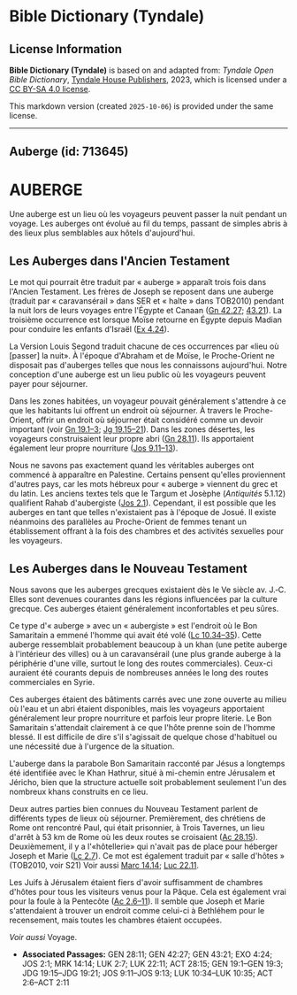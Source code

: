 # Bible Dictionary (Tyndale)

## License Information

**Bible Dictionary (Tyndale)** is based on and adapted from: _Tyndale Open Bible Dictionary_, [Tyndale House Publishers](https://tyndaleopenresources.com/), 2023, which is licensed under a [CC BY-SA 4.0 license](https://creativecommons.org/licenses/by-sa/4.0/legalcode.en).

This markdown version (created `2025-10-06`) is provided under the same license.



--------------------------------

## Auberge (id: 713645)

AUBERGE
=======

Une auberge est un lieu où les voyageurs peuvent passer la nuit pendant un voyage. Les auberges ont évolué au fil du temps, passant de simples abris à des lieux plus semblables aux hôtels d'aujourd'hui.

Les Auberges dans l'Ancien Testament
------------------------------------

Le mot qui pourrait être traduit par « auberge » apparaît trois fois dans l'Ancien Testament. Les frères de Joseph se reposent dans une auberge (traduit par « caravansérail » dans SER et « halte » dans TOB2010\) pendant la nuit lors de leurs voyages entre l'Égypte et Canaan ([Gn 42\.27](https://ref.ly/Gen42:27); [43\.21](https://ref.ly/Gen43:21)). La troisième occurrence est lorsque Moïse retourne en Égypte depuis Madian pour conduire les enfants d'Israël ([Ex 4\.24](https://ref.ly/Exod4:24)).

La Version Louis Segond traduit chacune de ces occurrences par «lieu où \[passer] la nuit». À l'époque d'Abraham et de Moïse, le Proche\-Orient ne disposait pas d'auberges telles que nous les connaissons aujourd'hui. Notre conception d'une auberge est un lieu public où les voyageurs peuvent payer pour séjourner.

Dans les zones habitées, un voyageur pouvait généralement s'attendre à ce que les habitants lui offrent un endroit où séjourner. À travers le Proche\-Orient, offrir un endroit où séjourner était considéré comme un devoir important (voir [Gn 19\.1–3](https://ref.ly/Gen19:1-Gen19:3); [Jg 19\.15–21](https://ref.ly/Judg19:15-Judg19:21)). Dans les zones désertes, les voyageurs construisaient leur propre abri ([Gn 28\.11](https://ref.ly/Gen28:11)). Ils apportaient également leur propre nourriture ([Jos 9\.11–13](https://ref.ly/Josh9:11-Josh9:13)).

Nous ne savons pas exactement quand les véritables auberges ont commencé à apparaître en Palestine. Certains pensent qu'elles proviennent d'autres pays, car les mots hébreux pour « auberge » viennent du grec et du latin. Les anciens textes tels que le Targum et Josèphe (*Antiquités* 5\.1\.12\) qualifient Rahab d'aubergiste ([Jos 2\.1](https://ref.ly/Josh2:1)). Cependant, il est possible que les auberges en tant que telles n'existaient pas à l'époque de Josué. Il existe néanmoins des parallèles au Proche\-Orient de femmes tenant un établissement offrant à la fois des chambres et des activités sexuelles pour les voyageurs.

Les Auberges dans le Nouveau Testament
--------------------------------------

Nous savons que les auberges grecques existaient dès le Ve siècle av. J.‑C. Elles sont devenues courantes dans les régions influencées par la culture grecque. Ces auberges étaient généralement inconfortables et peu sûres.

Ce type d'« auberge » avec un « aubergiste » est l'endroit où le Bon Samaritain a emmené l'homme qui avait été volé ([Lc 10\.34–35](https://ref.ly/Luke10:34-Luke10:35)). Cette auberge ressemblait probablement beaucoup à un khan (une petite auberge à l'intérieur des villes) ou à un caravansérail (une plus grande auberge à la périphérie d'une ville, surtout le long des routes commerciales). Ceux\-ci auraient été courants depuis de nombreuses années le long des routes commerciales en Syrie.

Ces auberges étaient des bâtiments carrés avec une zone ouverte au milieu où l'eau et un abri étaient disponibles, mais les voyageurs apportaient généralement leur propre nourriture et parfois leur propre literie. Le Bon Samaritain s'attendait clairement à ce que l'hôte prenne soin de l'homme blessé. Il est difficile de dire s'il s'agissait de quelque chose d'habituel ou une nécessité due à l'urgence de la situation.

L'auberge dans la parabole Bon Samaritain racconté par Jésus a longtemps été identifiée avec le Khan Hathrur, situé à mi\-chemin entre Jérusalem et Jéricho, bien que la structure actuelle soit probablement seulement l'un des nombreux khans construits en ce lieu.

Deux autres parties bien connues du Nouveau Testament parlent de différents types de lieux où séjourner. Premièrement, des chrétiens de Rome ont rencontré Paul, qui était prisonnier, à Trois Tavernes, un lieu d'arrêt à 53 km de Rome où les deux routes se croisaient ([Ac 28\.15](https://ref.ly/Acts28:15)). Deuxièmement, il y a l'«hôtellerie» qui n'avait pas de place pour héberger Joseph et Marie ([Lc 2\.7](https://ref.ly/Luke2:7)). Ce mot est également traduit par « salle d'hôtes » (TOB2010, voir S21\) Voir aussi [Marc 14\.14](https://ref.ly/Mark14:14); [Luc 22\.11](https://ref.ly/Luke22:11).

Les Juifs à Jérusalem étaient fiers d'avoir suffisamment de chambres d'hôtes pour tous les visiteurs venus pour la Pâque. Cela est également vrai pour la foule à la Pentecôte ([Ac 2\.6–11](https://ref.ly/Acts2:6-Acts2:11)). Il semble que Joseph et Marie s'attendaient à trouver un endroit comme celui\-ci à Bethléhem pour le recensement, mais toutes les chambres étaient occupées.

*Voir aussi* Voyage.

* **Associated Passages:** GEN 28:11; GEN 42:27; GEN 43:21; EXO 4:24; JOS 2:1; MRK 14:14; LUK 2:7; LUK 22:11; ACT 28:15; GEN 19:1–GEN 19:3; JDG 19:15–JDG 19:21; JOS 9:11–JOS 9:13; LUK 10:34–LUK 10:35; ACT 2:6–ACT 2:11

